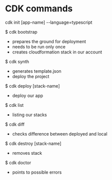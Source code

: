 # CDK commands

cdk init [app-name] --language=typescript

$ cdk bootstrap

- prepares the ground for deployment
- needs to be run only once
- creates cloudformation stack in our account

$ cdk synth

- generates template.json
- deploy the project

$ cdk deploy [stack-name]

- deploy our app

$ cdk list

- listing our stacks

$ cdk diff

- checks difference between deployed and local

$ cdk destroy [stack-name]

- removes stack

$ cdk doctor

- points to possible errors
